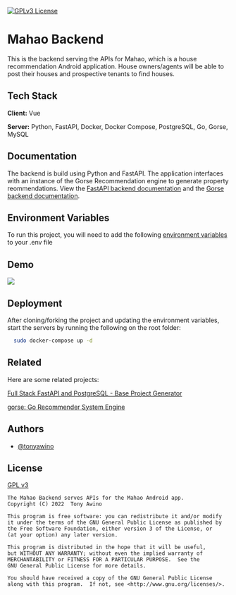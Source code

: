 
[![GPLv3 License](https://img.shields.io/badge/License-GPL%20v3-yellow.svg)](https://opensource.org/licenses/GPL-3.0)


# Mahao Backend

This is the backend serving the APIs for Mahao, which is a house 
recommendation Android application. House owners/agents will be able to 
post their houses and prospective tenants to find houses.


## Tech Stack

**Client:** Vue

**Server:** Python, FastAPI, Docker, Docker Compose, PostgreSQL, Go, Gorse, MySQL


## Documentation

The backend is build using Python and FastAPI. The application interfaces 
with an instance of the Gorse Recommendation engine to generate property 
reommendations. View the [FastAPI backend documentation](./backend/README.md)
and the [Gorse backend documentation](https://github.com/zhenghaoz/gorse/blob/master/README.md).
## Environment Variables

To run this project, you will need to add the following [environment variables](./.env.example) 
to your .env file

## Demo

![](./screenshots/mahao_backend.gif)

## Deployment

After cloning/forking the project and updating the environment variables, 
start the servers by running the following on the root folder:
```bash
  sudo docker-compose up -d
```
    
## Related

Here are some related projects:

[Full Stack FastAPI and PostgreSQL - Base Project Generator](https://github.com/tiangolo/full-stack-fastapi-postgresql)

[gorse: Go Recommender System Engine](https://github.com/zhenghaoz/gorse)


## Authors

- [@tonyawino](https://www.github.com/tonyawino)


## License

[GPL v3](https://opensource.org/licenses/GPL-3.0)

    The Mahao Backend serves APIs for the Mahao Android app.
    Copyright (C) 2022  Tony Awino

    This program is free software: you can redistribute it and/or modify
    it under the terms of the GNU General Public License as published by
    the Free Software Foundation, either version 3 of the License, or
    (at your option) any later version.

    This program is distributed in the hope that it will be useful,
    but WITHOUT ANY WARRANTY; without even the implied warranty of
    MERCHANTABILITY or FITNESS FOR A PARTICULAR PURPOSE.  See the
    GNU General Public License for more details.

    You should have received a copy of the GNU General Public License
    along with this program.  If not, see <http://www.gnu.org/licenses/>.

